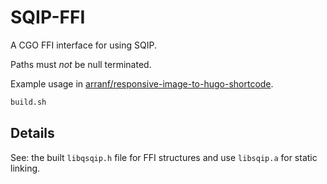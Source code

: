 # SQIP-FFI

A CGO FFI interface for using SQIP.

Paths must _not_ be null terminated.

Example usage in [arranf/responsive-image-to-hugo-shortcode](https://github.com/arranf/responsive-image-to-hugo-shortcode).

```sh
build.sh
```

## Details

See: the built `libqsqip.h` file for FFI structures and use `libsqip.a` for static linking.

